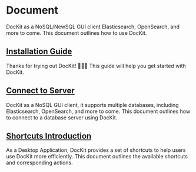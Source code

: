 # Document
DocKit as a NoSQL/NewSQL GUI client Elasticsearch, OpenSearch, and more to come. This document outlines how to use DocKit.
## [Installation Guide](../docs/installation.md)
Thanks for trying out DocKit! :rocket::rocket::rocket: This guide will help you get started with DocKit.

## [Connect to Server](../docs/connect-to-server.md)
DocKit as a NoSQL GUI client, it supports multiple databases, including Elasticsearch, OpenSearch, and more to come. This document outlines how to connect to a database server using DocKit.

## [Shortcuts Introduction](../docs/shortcut.md)
As a Desktop Application, DocKit provides a set of shortcuts to help users use DocKit more efficiently. This document outlines the available shortcuts and corresponding actions.

